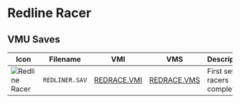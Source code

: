 # Redline Racer

## VMU Saves

| Icon | Filename | VMI | VMS | Description |
|------|----------|-----|-----|-------------|
| ![Redline Racer](../icons/REDLINER.SAV.GIF) | `REDLINER.SAV` | [REDRACE.VMI](REDRACE.VMI) | [REDRACE.VMS](REDRACE.VMS) | First set of racers complete |

